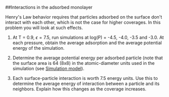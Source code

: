 

##Interactions in the adsorbed monolayer

Henry's Law behavior requires that particles adsorbed on the surface don't interact
with each other, which is not the case for higher coverages.  In this problem you will 
look at such effects.

1.  At T = 0.9, $\epsilon = 7.5$, run simulations at log(P) = -4.5, -4.0,
-3.5 and -3.0.  At each pressure, obtain the average adsorption and the average potential
energy of the simulation.

2.  Determine the average potential energy per adsorbed particle (note that the surface
area is 64 (8x8) in the atomic-diameter units used in the simulation (see [Simulation model](<../Background/Simulation model>)).  

3.  Each surface-particle interaction is worth 7.5 energy units. Use this to determine the
average energy of interaction between a particle and its neighbors.   Explain how this
changes as the coverage increases.